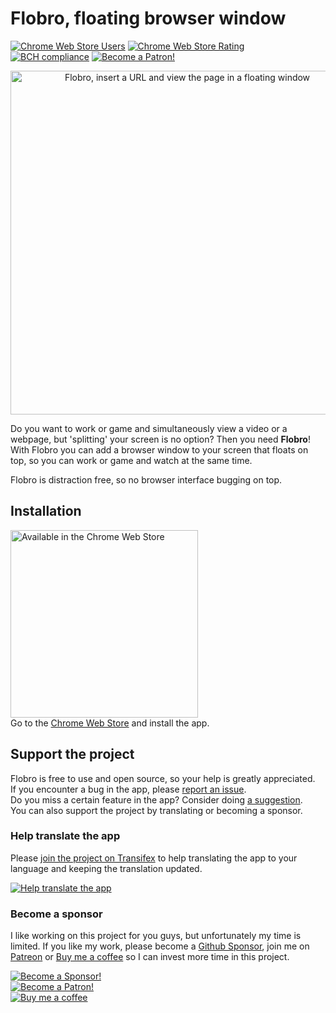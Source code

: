 # Flobro, floating browser window

[![Chrome Web Store Users](https://img.shields.io/chrome-web-store/users/faaljkdndnfoagcmhedlmbgieoocemch.svg)](https://chrome.google.com/webstore/detail/flobro-floating-browser-w/faaljkdndnfoagcmhedlmbgieoocemch)
[![Chrome Web Store Rating](https://img.shields.io/chrome-web-store/rating/faaljkdndnfoagcmhedlmbgieoocemch.svg)](https://chrome.google.com/webstore/detail/flobro-floating-browser-w/faaljkdndnfoagcmhedlmbgieoocemch)
[![BCH compliance](https://bettercodehub.com/edge/badge/cornips/flobro?branch=master)](https://bettercodehub.com/)
[![Become a Patron!](https://img.shields.io/endpoint.svg?url=https%3A%2F%2Fshieldsio-patreon.herokuapp.com%2Fcornips)](https://www.patreon.com/bePatron?u=3907320)  
<p align="center"><img width="550" alt="Flobro, insert a URL and view the page in a floating window" src="http://flobro.cornips.nl/assets/img/flobro-promo-github.png?"></p>

Do you want to work or game and simultaneously view a video or a webpage, but 'splitting' your screen is no option?
Then you need **Flobro**! With Flobro you can add a browser window to your screen that floats on top, so you can work or game and watch at the same time.

Flobro is distraction free, so no browser interface bugging on top.

## Installation
[<img src="https://flobro.cornips.nl/assets/img/chrome-web-store-badge.svg" width="300" alt="Available in the Chrome Web Store">](https://chrome.google.com/webstore/detail/zwevend-browser-venster/faaljkdndnfoagcmhedlmbgieoocemch)  
Go to the [Chrome Web Store](https://chrome.google.com/webstore/detail/zwevend-browser-venster/faaljkdndnfoagcmhedlmbgieoocemch) and install the app.

## Support the project
Flobro is free to use and open source, so your help is greatly appreciated.  
If you encounter a bug in the app, please [report an issue](https://github.com/cornips/flobro/issues/new?template=bug_report.md).  
Do you miss a certain feature in the app? Consider doing [a suggestion](https://github.com/cornips/flobro/issues/new?template=feature_request.md).  
You can also support the project by translating or becoming a sponsor.

### Help translate the app
Please [join the project on Transifex](https://www.transifex.com/cornips/flobro/) to help translating the app to your language and keeping the translation updated.  

[![Help translate the app](https://img.shields.io/badge/-Help%20translate%20the%20app-blue?style=for-the-badge&logo=transifex)](https://www.transifex.com/cornips/flobro/)


### Become a sponsor  
I like working on this project for you guys, but unfortunately my time is limited. If you like my work, please become a [Github Sponsor](https://github.com/sponsors/cornips), join me on [Patreon](https://www.patreon.com/bePatron?u=3907320) or [Buy me a coffee](https://www.buymeacoffee.com/cornips) so I can invest more time in this project.

[![Become a Sponsor!](https://img.shields.io/badge/Github-Become%20a%20sponsor-ea4aaa?style=flat-square&logo=github)](https://github.com/sponsors/cornips)  
[![Become a Patron!](https://img.shields.io/endpoint.svg?url=https%3A%2F%2Fshieldsio-patreon.herokuapp.com%2Fcornips&style=flat-square)](https://www.patreon.com/bePatron?u=3907320)  
[![Buy me a coffee](https://img.shields.io/badge/-Buy%20me%20a%20coffee-orange?style=flat-square)](https://www.buymeacoffee.com/cornips)
